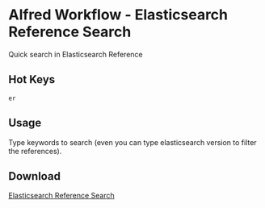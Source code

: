 # Alfred Workflow - Elasticsearch Reference Search
Quick search in Elasticsearch Reference

## Hot Keys

`er`

## Usage

Type keywords to search (even you can type elasticsearch version to filter the references).

## Download

[Elasticsearch Reference Search](https://github.com/Thare-Lam/alfred-elasticsearch-reference-search/releases/tag/v1.0.0)